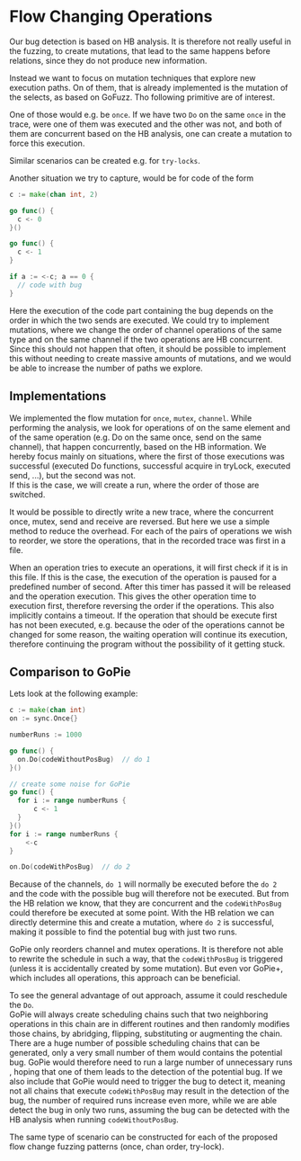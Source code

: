 # Flow Changing Operations

Our bug detection is based on HB analysis. It is therefore not really useful
in the fuzzing, to create mutations, that lead to the same happens before
relations, since they do not produce new information.

Instead we want to focus on mutation techniques that explore new execution paths.
On of them, that is already implemented is the mutation of the selects,
as based on GoFuzz. Tho following primitive are of interest.

One of those would e.g. be `once`. If we have two `Do` on the same `once` in the
trace, were one of them was executed and the other was not, and both of them
are concurrent based on the HB analysis, one can create a mutation to force
this execution.

Similar scenarios can be created e.g. for `try-locks`.

Another situation we try to capture, would be for code of the form
```go
c := make(chan int, 2)

go func() {
  c <- 0
}()

go func() {
  c <- 1
}

if a := <-c; a == 0 {
  // code with bug
}
```

Here the execution of the code part containing the bug depends on the order
in which the two sends are executed. We could try to implement mutations,
where we change the order of channel operations of the same type and on the same
channel if the two operations are HB concurrent. Since this should not happen
that often, it should be possible to implement this without needing to create
massive amounts of mutations, and we would be able to increase the number of
paths we explore.

## Implementations

We implemented the flow mutation for `once`, `mutex`, `channel`.
While performing the analysis, we look for operations of on the same element
and of the same operation (e.g. Do on the same once, send on the same channel),
that happen concurrently, based on the HB information. We hereby focus mainly
on situations, where the first of those executions was successful (executed
Do functions, successful acquire in tryLock, executed send, ...), but the
second was not.\
If this is the case, we will create a run, where the order of those
are switched.

It would be possible to directly write a new trace, where the concurrent
once, mutex, send and receive are reversed. But here we use a simple
method to reduce the overhead. For each of the pairs of operations we
wish to reorder, we store the operations, that in the recorded trace was first
in a file.

When an operation tries to execute an operations, it will first check if
it is in this file. If this is the case, the execution of the operation
is paused for a predefined number of second. After this timer has passed it
will be released and the operation execution. This gives the other operation
time to execution first, therefore reversing the order if the operations.
This also implicitly contains a timeout. If the operation that should be
execute first has not been executed, e.g. because the oder of the operations
cannot be changed for some reason, the waiting operation will continue its
execution, therefore continuing the program without the possibility of it getting stuck.

## Comparison to GoPie

Lets look at the following example:

```go
c := make(chan int)
on := sync.Once{}

numberRuns := 1000

go func() {
  on.Do(codeWithoutPosBug)  // do 1
}()

// create some noise for GoPie
go func() {
  for i := range numberRuns {
      c <- 1
  }
}()
for i := range numberRuns {
    <-c
}

on.Do(codeWithPosBug)  // do 2
```
Because of the channels, `do 1` will normally be executed before the
`do 2` and the code with the possible bug will therefore not be executed. But from the HB relation we know, that they are concurrent and the `codeWithPosBug` could therefore be executed at some point. With the HB relation we can directly determine this and create a mutation, where `do 2` is successful, making it possible to find the potential bug with just two runs.

GoPie only reorders channel and mutex operations. It is therefore not
able to rewrite the schedule in such a way, that the `codeWithPosBug` is triggered (unless it is accidentally created by some mutation).
But even vor GoPie+, which includes all operations, this approach can be beneficial.

To see the general advantage of out approach, assume it could reschedule the `Do`.\
GoPie will always create scheduling chains such that two neighboring operations in this chain are in different routines and then randomly
modifies those chains, by abridging, flipping, substituting or augmenting the chain. There are a huge number of possible scheduling chains that can be generated, only a very small number of them would contains the potential bug.
GoPie would therefore need to run a large number of unnecessary runs , hoping that one of them leads to the detection of the potential bug.
If we also include that GoPie would need to trigger the bug to
detect it, meaning not all chains that execute `codeWithPosBug` may result in the detection of the bug, the number of required runs increase even more, while we are able detect the bug in only two runs, assuming the bug can be detected with the HB analysis when running `codeWithoutPosBug`.

The same type of scenario can be constructed for each of the proposed flow change fuzzing patterns (once, chan order, try-lock).
